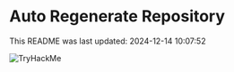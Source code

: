 # Auto Regenerate Repository

This README was last updated: 2024-12-14 10:07:52

 ![TryHackMe](https://tryhackme.com/badge/533634)